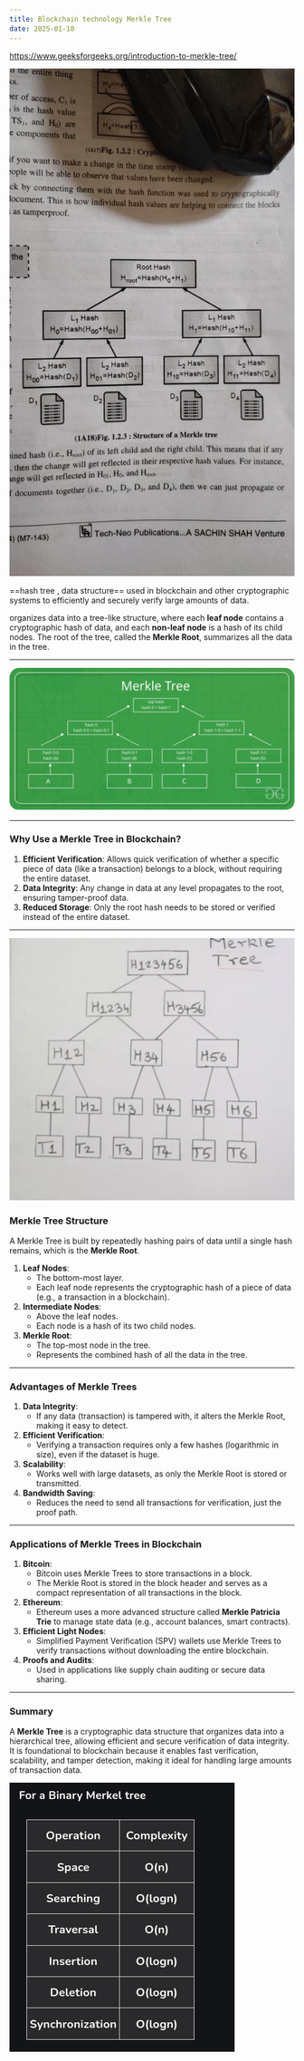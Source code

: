 ```yaml
---
title: Blockchain technology Merkle Tree
date: 2025-01-10
---
```


https://www.geeksforgeeks.org/introduction-to-merkle-tree/

![alt text](Pastedimage20241208112938.png)

==hash tree , data structure== used in blockchain and other cryptographic systems to efficiently and securely verify large amounts of data.

organizes data into a tree-like structure, where each **leaf node** contains a cryptographic hash of data, and each **non-leaf node** is a hash of its child nodes. The root of the tree, called the **Merkle Root**, summarizes all the data in the tree.

---
![alt text](Pastedimage20241205142204.png)

---
### **Why Use a Merkle Tree in Blockchain?**

1. **Efficient Verification**: Allows quick verification of whether a specific piece of data (like a transaction) belongs to a block, without requiring the entire dataset.
2. **Data Integrity**: Any change in data at any level propagates to the root, ensuring tamper-proof data.
3. **Reduced Storage**: Only the root hash needs to be stored or verified instead of the entire dataset.
---

![alt text](Pastedimage20241205160305.png)
### **Merkle Tree Structure**

A Merkle Tree is built by repeatedly hashing pairs of data until a single hash remains, which is the **Merkle Root**.

1. **Leaf Nodes**:
    - The bottom-most layer.
    - Each leaf node represents the cryptographic hash of a piece of data (e.g., a transaction in a blockchain).
2. **Intermediate Nodes**:
    - Above the leaf nodes.
    - Each node is a hash of its two child nodes.
3. **Merkle Root**:
    - The top-most node in the tree.
    - Represents the combined hash of all the data in the tree.
---
### **Advantages of Merkle Trees**

1. **Data Integrity**:
    - If any data (transaction) is tampered with, it alters the Merkle Root, making it easy to detect.
2. **Efficient Verification**:
    - Verifying a transaction requires only a few hashes (logarithmic in size), even if the dataset is huge.
3. **Scalability**:
    - Works well with large datasets, as only the Merkle Root is stored or transmitted.
4. **Bandwidth Saving**:
    - Reduces the need to send all transactions for verification, just the proof path.

---

### **Applications of Merkle Trees in Blockchain**

1. **Bitcoin**:
    - Bitcoin uses Merkle Trees to store transactions in a block.
    - The Merkle Root is stored in the block header and serves as a compact representation of all transactions in the block.
2. **Ethereum**:
    - Ethereum uses a more advanced structure called **Merkle Patricia Trie** to manage state data (e.g., account balances, smart contracts).
3. **Efficient Light Nodes**:
    - Simplified Payment Verification (SPV) wallets use Merkle Trees to verify transactions without downloading the entire blockchain.
4. **Proofs and Audits**:
    - Used in applications like supply chain auditing or secure data sharing.

---

### **Summary**

A **Merkle Tree** is a cryptographic data structure that organizes data into a hierarchical tree, allowing efficient and secure verification of data integrity. It is foundational to blockchain because it enables fast verification, scalability, and tamper detection, making it ideal for handling large amounts of transaction data.

![alt text](Pastedimage20241205161558.png)